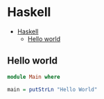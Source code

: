 # Haskell

<!--ts-->
* [Haskell](hasekll.md#haskell)
   * [Hello world](hasekll.md#hello-world)

<!-- Added by: runner, at: Wed Aug 18 08:20:36 UTC 2021 -->

<!--te-->

## Hello world
```haskell
module Main where

main = putStrLn "Hello World"
```
